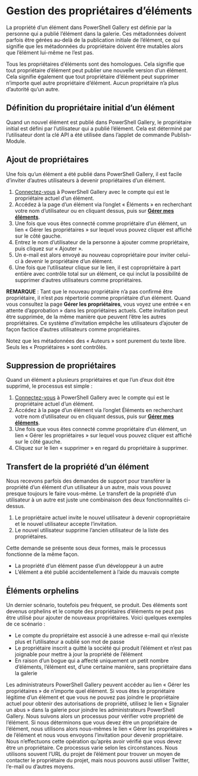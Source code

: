 # Gestion des propriétaires d’éléments

La propriété d’un élément dans PowerShell Gallery est définie par la personne qui a publié l’élément dans la galerie.
Ces métadonnées doivent parfois être gérées au-delà de la publication initiale de l’élément, ce qui signifie que les métadonnées du propriétaire doivent être mutables alors que l’élément lui-même ne l’est pas.

Tous les propriétaires d’éléments sont des homologues. Cela signifie que tout propriétaire d’élément peut publier une nouvelle version d’un élément. Cela signifie également que tout propriétaire d’élément peut supprimer n’importe quel autre propriétaire d’élément. Aucun propriétaire n’a plus d’autorité qu’un autre.  

## Définition du propriétaire initial d’un élément 

Quand un nouvel élément est publié dans PowerShell Gallery, le propriétaire initial est défini par l’utilisateur qui a publié l’élément. Cela est déterminé par l’utilisateur dont la clé API a été utilisée dans l’applet de commande Publish-Module.

## Ajout de propriétaires

Une fois qu’un élément a été publié dans PowerShell Gallery, il est facile d’inviter d’autres utilisateurs à devenir propriétaires d’un élément.

1. [Connectez-vous](https://powershellgallery.com/users/account/LogOn) à PowerShell Gallery avec le compte qui est le propriétaire actuel d’un élément.
2. Accédez à la page d’un élément via l’onglet « Éléments » en recherchant votre nom d’utilisateur ou en cliquant dessus, puis sur [**Gérer mes éléments**](https://www.powershellgallery.com/account/Packages).
3. Une fois que vous êtes connecté comme propriétaire d’un élément, un lien « Gérer les propriétaires » sur lequel vous pouvez cliquer est affiché sur le côté gauche.
4. Entrez le nom d’utilisateur de la personne à ajouter comme propriétaire, puis cliquez sur « Ajouter ».
5. Un e-mail est alors envoyé au nouveau copropriétaire pour inviter celui-ci à devenir le propriétaire d’un élément.
6. Une fois que l’utilisateur clique sur le lien, il est copropriétaire à part entière avec contrôle total sur un élément, ce qui inclut la possibilité de supprimer d’autres utilisateurs comme propriétaires.

**REMARQUE** : Tant que le nouveau propriétaire n’a pas confirmé être propriétaire, il n’est *pas* répertorié comme propriétaire d’un élément.
Quand vous consultez la page **Gérer les propriétaires**, vous voyez une entrée « en attente d’approbation » dans les propriétaires actuels.
Cette invitation peut être supprimée, de la même manière que peuvent l’être les autres propriétaires.
Ce système d’invitation empêche les utilisateurs d’ajouter de façon factice d’autres utilisateurs comme propriétaires.

Notez que les métadonnées des « Auteurs » sont purement du texte libre. Seuls les « Propriétaires » sont contrôlés.


## Suppression de propriétaires
Quand un élément a plusieurs propriétaires et que l’un d’eux doit être supprimé, le processus est simple :

1. [Connectez-vous](https://powershellgallery.com/users/account/LogOn) à PowerShell Gallery avec le compte qui est le propriétaire actuel d’un élément.
2. Accédez à la page d’un élément via l’onglet Éléments en recherchant votre nom d’utilisateur ou en cliquant dessus, puis sur [**Gérer mes éléments**](https://www.powershellgallery.com/account/Packages).
3. Une fois que vous êtes connecté comme propriétaire d’un élément, un lien « Gérer les propriétaires » sur lequel vous pouvez cliquer est affiché sur le côté gauche.
4. Cliquez sur le lien « supprimer » en regard du propriétaire à supprimer.



## Transfert de la propriété d’un élément
Nous recevons parfois des demandes de support pour transférer la propriété d’un élément d’un utilisateur à un autre, mais vous pouvez presque toujours le faire vous-même.
Le transfert de la propriété d’un utilisateur à un autre est juste une combinaison des deux fonctionnalités ci-dessus.

1. Le propriétaire actuel invite le nouvel utilisateur à devenir copropriétaire et le nouvel utilisateur accepte l’invitation.
2. Le nouvel utilisateur supprime l’ancien utilisateur de la liste des propriétaires.

Cette demande se présente sous deux formes, mais le processus fonctionne de la même façon.

* La propriété d’un élément passe d’un développeur à un autre
* L’élément a été publié accidentellement à l’aide du mauvais compte


## Éléments orphelins
Un dernier scénario, toutefois peu fréquent, se produit.
Des éléments sont devenus orphelins et le compte des propriétaires d’éléments ne peut pas être utilisé pour ajouter de nouveaux propriétaires.
Voici quelques exemples de ce scénario :

* Le compte du propriétaire est associé à une adresse e-mail qui n’existe plus et l’utilisateur a oublié son mot de passe
* Le propriétaire inscrit a quitté la société qui produit l’élément et n’est pas joignable pour mettre à jour la propriété de l’élément
* En raison d’un bogue qui a affecté uniquement un petit nombre d’éléments, l’élément est, d’une certaine manière, sans propriétaire dans la galerie

Les administrateurs PowerShell Gallery peuvent accéder au lien « Gérer les propriétaires » de n’importe quel élément.
Si vous êtes le propriétaire légitime d’un élément et que vous ne pouvez pas joindre le propriétaire actuel pour obtenir des autorisations de propriété, utilisez le lien « Signaler un abus » dans la galerie pour joindre les administrateurs PowerShell Gallery.
Nous suivons alors un processus pour vérifier votre propriété de l’élément.
Si nous déterminons que vous devez être un propriétaire de l’élément, nous utilisons alors nous-mêmes le lien « Gérer les propriétaires » de l’élément et nous vous envoyons l’invitation pour devenir propriétaire.
Nous n’effectuons cette opération qu’après avoir vérifié que vous devez être un propriétaire. Ce processus varie selon les circonstances.
Nous utilisons souvent l’URL du projet de l’élément pour trouver un moyen de contacter le propriétaire du projet, mais nous pouvons aussi utiliser Twitter, l’e-mail ou d’autres moyens.

<!--HONumber=Aug16_HO3-->


